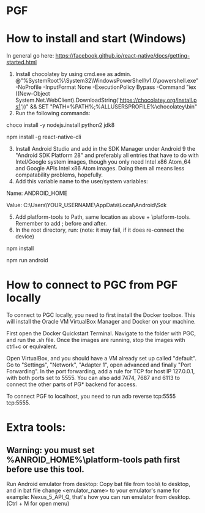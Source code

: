 # PGF

# How to install and start (Windows)
In general go here: https://facebook.github.io/react-native/docs/getting-started.html

1. Install chocolatey by using cmd.exe as admin.
      @"%SystemRoot%\System32\WindowsPowerShell\v1.0\powershell.exe" -NoProfile -InputFormat None -ExecutionPolicy Bypass -Command "iex ((New-Object System.Net.WebClient).DownloadString('https://chocolatey.org/install.ps1'))" && SET "PATH=%PATH%;%ALLUSERSPROFILE%\chocolatey\bin"
2. Run the following commands:

  choco install -y nodejs.install python2 jdk8
  
  npm install -g react-native-cli
  
3. Install Android Studio and add in the SDK Manager under Android 9 the "Android SDK Platform 28" and preferably all entries that have to do with Intel/Google system images, though you only need Intel x86 Atom_64 and Google APIs Intel x86 Atom images. Doing them all means less compatability problems, hopefully.
4. Add this variable name to the user/system variables:

  Name: ANDROID_HOME
  
  Value: C:\Users\YOUR_USERNAME\AppData\Local\Android\Sdk
  
5. Add platform-tools to Path, same location as above + \platform-tools. Remember to add ; before and after.
6. In the root directory, run: (note: it may fail, if it does re-connect the device)

  npm install

  npm run android

# How to connect to PGC from PGF locally

To connect to PGC locally, you need to first install the Docker toolbox. This will install the Oracle VM VirtualBox Manager and Docker on your machine. 

First open the Docker Quickstart Terminal. Navigate to the folder with PGC, and run the .sh file. Once the images are running, stop the images with ctrl+c or equivalent.

Open VirtualBox, and you should have a VM already set up called "default". Go to "Settings", "Network", "Adapter 1", open advanced and finally "Port Forwarding". In the port forwarding, add a rule for TCP for host IP 127.0.0.1, with both ports set to 5555. You can also add 7474, 7687 and 6113 to connect the other parts of PG* backend for access.

To connect PGF to localhost, you need to run adb reverse tcp:5555 tcp:5555.

# Extra tools: 
## Warning: you must set %ANROID_HOME%\platform-tools path first before use this tool.
Run Android emulator from desktop: 
Copy bat file from tools\ to desktop, and in bat file change <emulator_name> to your emulator's name for example: Nexus_5_API_Q, that's how you can run emulator from desktop. (Ctrl + M for open menu)
